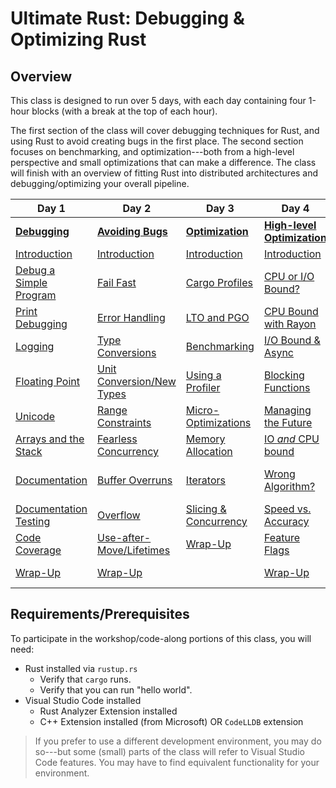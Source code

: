 # Ultimate Rust: Debugging & Optimizing Rust

## Overview

This class is designed to run over 5 days, with each day containing four
1-hour blocks (with a break at the top of each hour).

The first section of the class will cover debugging techniques for Rust, and using Rust to avoid
creating bugs in the first place. The second section focuses on benchmarking, and optimization---both
from a high-level perspective and small optimizations that can make a difference. The class will finish
with an overview of fitting Rust into distributed architectures and debugging/optimizing your overall
pipeline.

**Day 1**                  | **Day 2**                      | **Day 3**                     | **Day 4**                                | **Day 5**
---------------------------|--------------------------------|-------------------------------|------------------------------------------|-------------------------
**[Debugging](./Day1.md)** | **[Avoiding Bugs](./Day2.md)** | **[Optimization](./Day3.md)** | **[High-level Optimization](./Day4.md)** | **[Distributed Applications](./Day5.md)**
[Introduction](./Day1.md#introduction) | [Introduction](./Day2.md#211-introduction) | [Introduction](./Day3.md#311-day-3-introduction)  | [Introduction](./Day4.md#411-introduction) | [Introduction](./Day5.md#511-introduction)
[Debug a Simple Program](./Day1.md#debugging-example) | [Fail Fast](./Day2.md#212-fail-fast)  | [Cargo Profiles](./Day3.md#312-cargo-profiles) | [CPU or I/O Bound?](./Day4.md#412-cpu-or-io-bound) | [Tracing with Tokio](./Day5.md#512-tracing-with-tokio)
[Print Debugging](./Day1.md#122-printing-debug-information) | [Error Handling](./Day2.md#213-rust-error-handling) | [LTO and PGO](./Day3.md#313-profile-guided-optimization-pgo) | [CPU Bound with Rayon](./Day4.md#413-rayon-for-cpu-bound-tasks) | [Logging Strategies](./Day5.md#522-logging-strategies-for-distributed-applications)
[Logging](./Day1.md#123-logging) | [Type Conversions](./Day2.md#222-type-conversion) | [Benchmarking](./Day3.md#322-benchmarking) | [I/O Bound & Async](./Day4.md#422-io-bound-async) | [Finding Bottlenecks](./Day5.md#532-understanding-your-bottleneck)
[Floating Point](./Day1.md#132-floating-point-precision) | [Unit Conversion/New Types](./Day2.md#223-unit-conversions) | [Using a Profiler](./Day3.md#332-using-a-profiler)  | [Blocking Functions](./Day4.md#423-async-blocking-functions)  | [Where Rust can Help](./Day5.md#533-where-rust-can-help)
[Unicode](./Day1.md#133-unicode) | [Range Constraints](./Day2.md#232-newtypes-with-range-constraints) | [Micro-Optimizations](./Day3.md#333-micro-optimizations)  | [Managing the Future](./Day4.md#424-managing-callbacks) | [Rust is Most Useful...](./Day5.md#534-whats-rust-best-at)
[Arrays and the Stack](./Day1.md#134-arrays-and-the-stack) | [Fearless Concurrency](./Day2.md#233-fearless-concurrency) | [Memory Allocation](./Day3.md#342-memory-allocation) | [IO *and* CPU bound](./Day4.md#432-io-and-cpu-bound-problems) | [Rust is Least Useful...](./Day5.md#535-whats-rust-worst-at)
[Documentation](./Day1.md#142-documentation) | [Buffer Overruns](./Day2.md#242-buffer-overruns) | [Iterators](./Day3.md#343-fixed-size-iterators) | [Wrong Algorithm?](./Day4.md#433-is-the-algorithm-the-problem) | [Gradually Introducing Rust](./Day5.md#542-introducing-rust-to-your-architecture)
[Documentation Testing](./Day1.md#143-documentation--testing) | [Overflow](./Day2.md#243-checking-for-overflow) | [Slicing & Concurrency](./Day3.md#344-slicing-and-concurrency) | [Speed vs. Accuracy](./Day4.md#442-speed-vs-accuracy---its-always-a-trade-off) | [Microservices](./Day5.md#543-microservices)
[Code Coverage](./Day1.md#144-code-coverage) | [Use-after-Move/Lifetimes](./Day2.md#244-use-after-move-and-lifetimes) | [Wrap-Up](./Day3.md#345-day-3-wrap-up) | [Feature Flags](./Day4.md#443-letting-the-user-decide-with-feature-flags) | [FFI and Other Languages](./Day5.md#544-ffi-and-other-languages)
[Wrap-Up](./Day1.md#145-day-one-wrap-up) | [Wrap-Up](./Day2.md#245-day-two-wrap-up) | | [Wrap-Up](./Day4.md#444-day-four-wrap-up) | [Final Wrap-Up](./Day5.md#545-class-wrap-up)

## Requirements/Prerequisites

To participate in the workshop/code-along portions of this class, you will need:

* Rust installed via `rustup.rs`
    * Verify that `cargo` runs.
    * Verify that you can run "hello world".
* Visual Studio Code installed
    * Rust Analyzer Extension installed
    * C++ Extension installed (from Microsoft) OR `CodeLLDB` extension

> If you prefer to use a different development environment, you may do so---but some (small) parts of the class will refer to Visual Studio Code features. You may have to find equivalent functionality for your environment.
